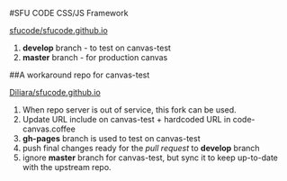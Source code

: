 #SFU CODE CSS/JS Framework

[sfucode/sfucode.github.io](https://github.com/sfucode/sfucode.github.io)

1. **develop** branch - to test on canvas-test
1. **master** branch - for production canvas


##A workaround repo for canvas-test

[Diliara/sfucode.github.io](https://github.com/Diliara/sfucode.github.io/tree/gh-pages)

1. When repo server is out of service, this fork can be used.
1. Update URL include on canvas-test + hardcoded URL in code-canvas.coffee
1. **gh-pages** branch is used to test on canvas-test
1. push final changes ready for the *pull request* to **develop** branch
1. ignore **master** branch for canvas-test, but sync it to keep up-to-date with the upstream repo.


